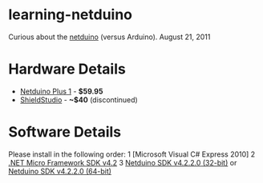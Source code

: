# learning-netduino
Curious about the [netduino](https://www.netduino.com/) (versus Arduino). August 21, 2011

# Hardware Details
* [Netduino Plus 1](https://www.amazon.com/gp/product/B004FRZ4E6/) - **$59.95**
* [ShieldStudio](http://shieldstudio.com/) - **~$40** (discontinued)

# Software Details
Please install in the following order:
  1	[Microsoft Visual C# Express 2010]
  2	[.NET Micro Framework SDK v4.2](http://static.netduino.com/downloads/MicroFrameworkSDK_NETMF42_QFE2.MSI)
  3	[Netduino SDK v4.2.2.0 (32-bit)](http://static.netduino.com/downloads/netduinosdk_32bit_NETMF42.exe) or [Netduino SDK v4.2.2.0 (64-bit)](http://static.netduino.com/downloads/netduinosdk_64bit_NETMF42.exe)

